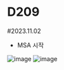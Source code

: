 # D209

#2023.11.02
- MSA 시작

![image](/uploads/2a65d45e9cc46d599e14012e77c907e1/image.png)
![image](/uploads/d65b8e9c1eccda7dc2addbc16cbf7d18/image.png)
